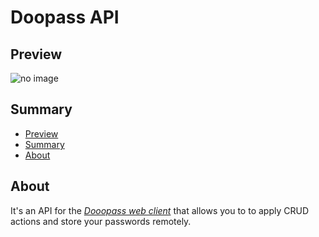 # Doopass API

## Preview
![no image](https://github.com/doopath/)

## Summary
- [Preview](https://github.com/doopath/DoopassApi/#preview)
- [Summary](https://github.com/doopath/DoopassApi/#summary)
- [About](https://github.com/doopath/DoopassApi/#About)

## About
It's an API for the [*Dooopass web client*](https://github.com/doopath/DoopassWebClient) that allows you to to apply CRUD actions and store your passwords remotely.
